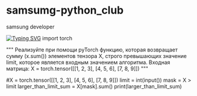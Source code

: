 # samsumg-python_club
samsung developer 
<!---Пример кода-->
[![Typing SVG](https://readme-typing-svg.herokuapp.com?color=%2336BCF7&lines=Computer+science+student)](https://git.io/typing-svg)
import torch

"""
Реализуйте при помощи pyTorch функцию, которая возвращает сумму (x.sum()) элементов тензора X, 
строго превышающих значение limit, которое является входным значением алгоритма.
Входная матрица: X = torch.tensor([[1, 2, 3], [4, 5, 6], [7, 8, 9]])
"""

#X = torch.tensor([[1, 2, 3], [4, 5, 6], [7, 8, 9]])
limit = int(input())
mask = X > limit
larger_than_limit_sum = X[mask].sum()
print(larger_than_limit_sum)
